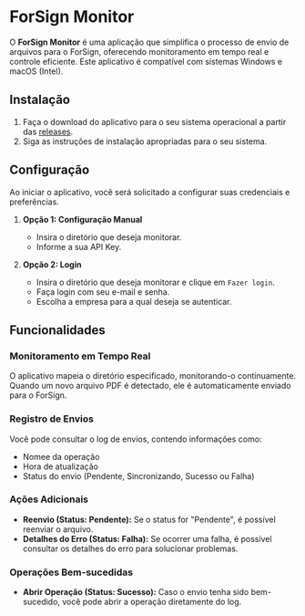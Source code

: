 # ForSign Monitor

O **ForSign Monitor** é uma aplicação que simplifica o processo de envio de arquivos para o ForSign, oferecendo monitoramento em tempo real e controle eficiente. Este aplicativo é compatível com sistemas Windows e macOS (Intel).

## Instalação

1. Faça o download do aplicativo para o seu sistema operacional a partir das [releases](https://github.com/forsign-digital/forsign-monitor/releases).
2. Siga as instruções de instalação apropriadas para o seu sistema.

## Configuração

Ao iniciar o aplicativo, você será solicitado a configurar suas credenciais e preferências.

1. **Opção 1: Configuração Manual**
    - Insira o diretório que deseja monitorar.
    - Informe a sua API Key.

2. **Opção 2: Login**
    - Insira o diretório que deseja monitorar e clique em `Fazer login`.
    - Faça login com seu e-mail e senha.
    - Escolha a empresa para a qual deseja se autenticar.

## Funcionalidades

### Monitoramento em Tempo Real

O aplicativo mapeia o diretório especificado, monitorando-o continuamente. Quando um novo arquivo PDF é detectado, ele é automaticamente enviado para o ForSign.

### Registro de Envios

Você pode consultar o log de envios, contendo informações como:
- Nomee da operação
- Hora de atualização
- Status do envio (Pendente, Sincronizando, Sucesso ou Falha)

### Ações Adicionais

- **Reenvio (Status: Pendente):** Se o status for "Pendente", é possível reenviar o arquivo.
- **Detalhes do Erro (Status: Falha):** Se ocorrer uma falha, é possível consultar os detalhes do erro para solucionar problemas.

### Operações Bem-sucedidas

- **Abrir Operação (Status: Sucesso):** Caso o envio tenha sido bem-sucedido, você pode abrir a operação diretamente do log.
